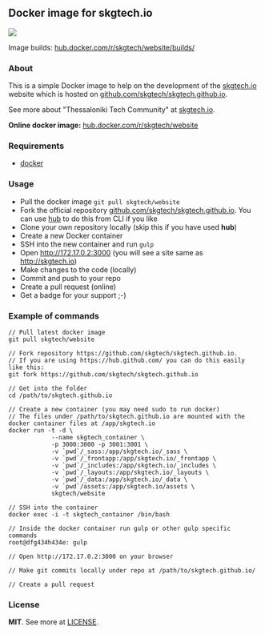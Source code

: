 ## Docker image for skgtech.io

[![](https://badge.imagelayers.io/skgtech/website:latest.svg)](https://imagelayers.io/?images=skgtech/website:latest 'Get your own badge on imagelayers.io')

Image builds: [hub.docker.com/r/skgtech/website/builds/](https://hub.docker.com/r/skgtech/website/builds/)

### About

This is a simple Docker image to help on the development of the [skgtech.io](http://skgtech.io)
website which is hosted on [github.com/skgtech/skgtech.github.io](https://github.com/skgtech/skgtech.github.io).

See more about "Thessaloniki Tech Community" at [skgtech.io](http://skgtech.io).

**Online docker image:** [hub.docker.com/r/skgtech/website](https://hub.docker.com/r/skgtech/website)

### Requirements

 - [docker](https://www.docker.com/)

### Usage

  - Pull the docker image `git pull skgtech/website`
  - Fork the official repository [github.com/skgtech/skgtech.github.io](https://github.com/skgtech/skgtech.github.io). You can use [hub](https://hub.github.com/) to do this from CLI if you like
  - Clone your own repository locally (skip this if you have used **hub**)
  - Create a new Docker container
  - SSH into the new container and run `gulp`
  - Open http://172.17.0.2:3000 (you will see a site same as http://skgtech.io)
  - Make changes to the code (locally)
  - Commit and push to your repo
  - Create a pull request (online)
  - Get a badge for your support ;-)

### Example of commands

```
// Pull latest docker image
git pull skgtech/website

// Fork repository https://github.com/skgtech/skgtech.github.io.
// If you are using https://hub.github.com/ you can do this easily like this:
git fork https://github.com/skgtech/skgtech.github.io

// Get into the folder
cd /path/to/skgtech.github.io

// Create a new container (you may need sudo to run docker)
// The files under /path/to/skgtech.github.io are mounted with the docker container files at /app/skgtech.io
docker run -t -d \
            --name skgtech_container \
            -p 3000:3000 -p 3001:3001 \
            -v `pwd`/_sass:/app/skgtech.io/_sass \
            -v `pwd`/_frontapp:/app/skgtech.io/_frontapp \
            -v `pwd`/_includes:/app/skgtech.io/_includes \
            -v `pwd`/_layouts:/app/skgtech.io/_layouts \
            -v `pwd`/_data:/app/skgtech.io/_data \
            -v `pwd`/assets:/app/skgtech.io/assets \
            skgtech/website

// SSH into the container
docker exec -i -t skgtech_container /bin/bash

// Inside the docker container run gulp or other gulp specific commands
root@dfg434h434e: gulp

// Open http://172.17.0.2:3000 on your browser

// Make git commits locally under repo at /path/to/skgtech.github.io/

// Create a pull request

```

### License

**MIT**. See more at [LICENSE](LICENSE).
